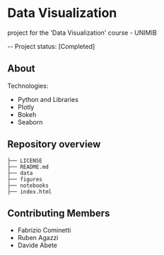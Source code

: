 # Data Visualization

project for the 'Data Visualization' course - UNIMIB

-- Project status: [Completed]

## About

Technologies:

- Python and Libraries
- Plotly
- Bokeh
- Seaborn

## Repository overview

```
├── LICENSE
├── README.md
├── data
├── figures
├── notebooks
├── index.html
```

## Contributing Members

- Fabrizio Cominetti
- Ruben Agazzi
- Davide Abete